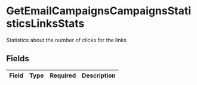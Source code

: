 # GetEmailCampaignsCampaignsStatisticsLinksStats

Statistics about the number of clicks for the links


## Fields

| Field       | Type        | Required    | Description |
| ----------- | ----------- | ----------- | ----------- |